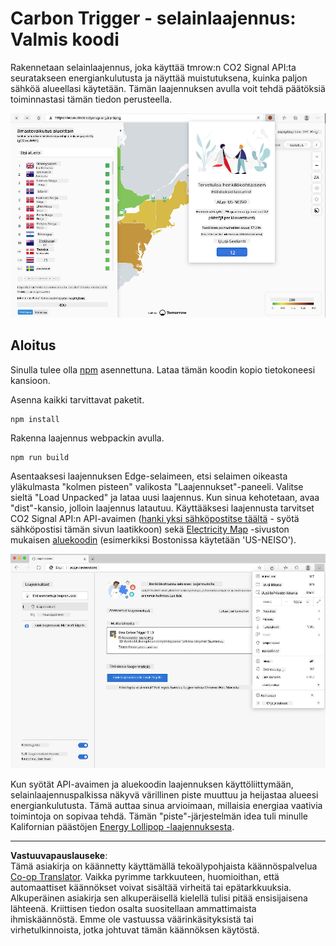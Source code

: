 <!--
CO_OP_TRANSLATOR_METADATA:
{
  "original_hash": "3f5e6821e0febccfc5d05e7c944d9e3d",
  "translation_date": "2025-08-27T20:54:15+00:00",
  "source_file": "5-browser-extension/solution/translation/README.ja.md",
  "language_code": "fi"
}
-->
# Carbon Trigger - selainlaajennus: Valmis koodi

Rakennetaan selainlaajennus, joka käyttää tmrow:n CO2 Signal API:ta seuratakseen energiankulutusta ja näyttää muistutuksena, kuinka paljon sähköä alueellasi käytetään. Tämän laajennuksen avulla voit tehdä päätöksiä toiminnastasi tämän tiedon perusteella.

![laajennuksen kuvakaappaus](../../../../../translated_images/extension-screenshot.0e7f5bfa110e92e3875e1bc9405edd45a3d2e02963e48900adb91926a62a5807.fi.png)

## Aloitus

Sinulla tulee olla [npm](https://npmjs.com) asennettuna. Lataa tämän koodin kopio tietokoneesi kansioon.

Asenna kaikki tarvittavat paketit.

```
npm install
```

Rakenna laajennus webpackin avulla.

```
npm run build
```

Asentaaksesi laajennuksen Edge-selaimeen, etsi selaimen oikeasta yläkulmasta "kolmen pisteen" valikosta "Laajennukset"-paneeli. Valitse sieltä "Load Unpacked" ja lataa uusi laajennus. Kun sinua kehotetaan, avaa "dist"-kansio, jolloin laajennus latautuu. Käyttääksesi laajennusta tarvitset CO2 Signal API:n API-avaimen ([hanki yksi sähköpostitse täältä](https://www.co2signal.com/) - syötä sähköpostisi tämän sivun laatikkoon) sekä [Electricity Map](https://www.electricitymap.org/map) -sivuston mukaisen [aluekoodin](http://api.electricitymap.org/v3/zones) (esimerkiksi Bostonissa käytetään 'US-NEISO').

![asennus](../../../../../translated_images/install-on-edge.78634f02842c48283726c531998679a6f03a45556b2ee99d8ff231fe41446324.fi.png)

Kun syötät API-avaimen ja aluekoodin laajennuksen käyttöliittymään, selainlaajennuspalkissa näkyvä värillinen piste muuttuu ja heijastaa alueesi energiankulutusta. Tämä auttaa sinua arvioimaan, millaisia energiaa vaativia toimintoja on sopivaa tehdä. Tämän "piste"-järjestelmän idea tuli minulle Kalifornian päästöjen [Energy Lollipop -laajennuksesta](https://energylollipop.com/).

---

**Vastuuvapauslauseke**:  
Tämä asiakirja on käännetty käyttämällä tekoälypohjaista käännöspalvelua [Co-op Translator](https://github.com/Azure/co-op-translator). Vaikka pyrimme tarkkuuteen, huomioithan, että automaattiset käännökset voivat sisältää virheitä tai epätarkkuuksia. Alkuperäinen asiakirja sen alkuperäisellä kielellä tulisi pitää ensisijaisena lähteenä. Kriittisen tiedon osalta suositellaan ammattimaista ihmiskäännöstä. Emme ole vastuussa väärinkäsityksistä tai virhetulkinnoista, jotka johtuvat tämän käännöksen käytöstä.